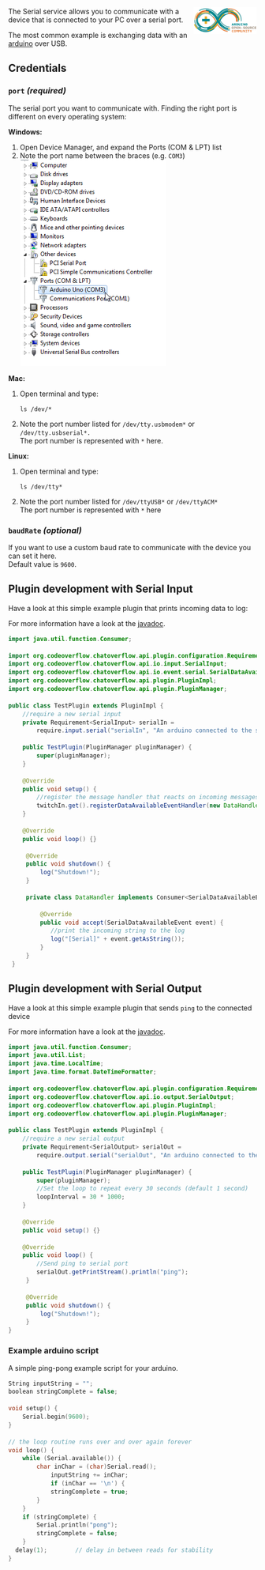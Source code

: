<p><img align="right" width="128" height="54" src="/img/services/serial-arduino-logo.png"></p>

The Serial service allows you to communicate with a device that is connected to your PC over a serial port.  

The most common example is exchanging data with an [arduino](https://www.arduino.cc/) over USB.

## Credentials

### `port` _(required)_ 

The serial port you want to communicate with. Finding the right port is different on every operating system:  

**Windows:**
1. Open Device Manager, and expand the Ports (COM & LPT) list  
2. Note the port name between the braces (e.g. `COM3`)  
  ![](/img/services/serial-ports.png/)

**Mac:**  
1. Open terminal and type: 
   ```shell
   ls /dev/*
   ```  
2. Note the port number listed for `/dev/tty.usbmodem*` or `/dev/tty.usbserial*.`  
   The port number is represented with `*` here.  

**Linux:**  
1. Open terminal and type: 
   ```shell
   ls /dev/tty*
   ``` 
2. Note the port number listed for `/dev/ttyUSB*` or `/dev/ttyACM*`  
   The port number is represented with `*` here

### `baudRate` _(optional)_

If you want to use a custom baud rate to communicate with the device you can set it here.  
Default value is `9600`.


## Plugin development with Serial Input
Have a look at this simple example plugin that prints incoming data to log:

For more information have a look at the [javadoc](http://docs.codeoverflow.org/chatoverflow-api/org/codeoverflow/chatoverflow/api/io/input/SerialInput.html).
```java
import java.util.function.Consumer;

import org.codeoverflow.chatoverflow.api.plugin.configuration.Requirement;
import org.codeoverflow.chatoverflow.api.io.input.SerialInput;
import org.codeoverflow.chatoverflow.api.io.event.serial.SerialDataAvailableEvent;
import org.codeoverflow.chatoverflow.api.plugin.PluginImpl;
import org.codeoverflow.chatoverflow.api.plugin.PluginManager;

public class TestPlugin extends PluginImpl {
    //require a new serial input
    private Requirement<SerialInput> serialIn = 
        require.input.serial("serialIn", "An arduino connected to the serial port", false);
    
    public TestPlugin(PluginManager pluginManager) {
        super(pluginManager);
    }
    
    @Override
    public void setup() {
        //register the message handler that reacts on incoming messages
        twitchIn.get().registerDataAvailableEventHandler(new DataHandler());
    }
    
    @Override
    public void loop() {}
     
     @Override 
     public void shutdown() {
         log("Shutdown!");
     }
     
     private class DataHandler implements Consumer<SerialDataAvailableEvent> {
         
         @Override
         public void accept(SerialDataAvailableEvent event) {
            //print the incoming string to the log
            log("[Serial]" + event.getAsString());
         }
     }
 }
```

## Plugin development with Serial Output
Have a look at this simple example plugin that sends `ping` to the connected device

For more information have a look at the [javadoc](http://docs.codeoverflow.org/chatoverflow-api/org/codeoverflow/chatoverflow/api/io/output/SerialOutput.html).

```java
import java.util.function.Consumer;
import java.util.List;
import java.time.LocalTime;
import java.time.format.DateTimeFormatter;

import org.codeoverflow.chatoverflow.api.plugin.configuration.Requirement;
import org.codeoverflow.chatoverflow.api.io.output.SerialOutput;
import org.codeoverflow.chatoverflow.api.plugin.PluginImpl;
import org.codeoverflow.chatoverflow.api.plugin.PluginManager;

public class TestPlugin extends PluginImpl {
    //require a new serial output
    private Requirement<SerialOutput> serialOut = 
        require.output.serial("serialOut", "An arduino connected to the serial port", false);
    
    public TestPlugin(PluginManager pluginManager) {
        super(pluginManager);
        //Set the loop to repeat every 30 seconds (default 1 second)
        loopInterval = 30 * 1000;
    }
    
    @Override
    public void setup() {}
    
    @Override
    public void loop() {
        //Send ping to serial port
        serialOut.getPrintStream().println("ping");
     }
     
     @Override 
     public void shutdown() {
         log("Shutdown!");
     }
}
```

### Example arduino script

A simple ping-pong example script for your arduino.
```cpp
String inputString = "";     
boolean stringComplete = false; 

void setup() {
    Serial.begin(9600);
}

// the loop routine runs over and over again forever
void loop() {
    while (Serial.available()) {
        char inChar = (char)Serial.read();
            inputString += inChar;
            if (inChar == '\n') {
            stringComplete = true;
        }
    }
    if (stringComplete) {
        Serial.println("pong");
        stringComplete = false;
    }
  delay(1);        // delay in between reads for stability
}
```
